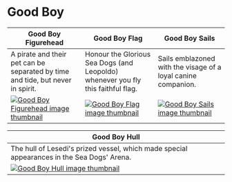 # Good Boy

| Good Boy Figurehead | Good Boy Flag | Good Boy Sails |
| ------------------- | ------------- | -------------- |
| A pirate and their pet can be separated by time and tide, but never in spirit. | Honour the Glorious Sea Dogs (and Leopoldo) whenever you fly this faithful flag. | Sails emblazoned with the visage of a loyal canine companion. |
| [![Good Boy Figurehead image thumbnail](https://seaofthieves.wiki.gg/images/f/fb/Good_Boy_Figurehead.png)](https://seaofthieves.wiki.gg/wiki/Good_Boy_Figurehead) | [![Good Boy Flag image thumbnail](https://seaofthieves.wiki.gg/images/b/b2/Good_Boy_Flag.png)](https://seaofthieves.wiki.gg/wiki/Good_Boy_Flag) | [![Good Boy Sails image thumbnail](https://seaofthieves.wiki.gg/images/0/0f/Good_Boy_Sails.png)](https://seaofthieves.wiki.gg/wiki/Good_Boy_Sails) |

| Good Boy Hull |
| ------------- |
| The hull of Lesedi's prized vessel, which made special appearances in the Sea Dogs' Arena. |
| [![Good Boy Hull image thumbnail](https://seaofthieves.wiki.gg/images/7/72/Good_Boy_Hull.png)](https://seaofthieves.wiki.gg/wiki/Good_Boy_Hull) |
